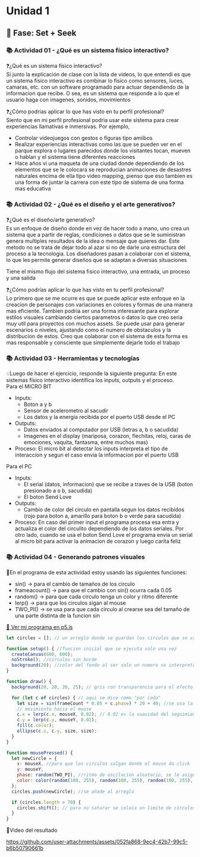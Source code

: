 # Unidad 1

## 🔎 Fase: Set + Seek

### 📚 Actividad 01 - ¿Qué es un sistema físico interactivo?
❓¿Qué es un sistema físico interactivo?   
Si junto la explicación de clase con la lista de videos, lo que entendi es que un sistema fisico interactivo es combinar lo fisico como sensores, luces, camaras, etc. con un software programado para actuar dependiendo de la informacion que recibe. O sea, es un sistema que responde a lo que el usuario haga con imagenes, sonidos, movimientos

❓¿Cómo podrías aplicar lo que has visto en tu perfil profesional?   
Siento que en mi perfil profesional podria usar este sistema para crear experiencias llamativas e inmersivas. Por ejemplo,   
+ Controlar videojuegos con gestos o figuras tipo amiibos
+ Realizar experiencias interactivas como las que se pueden ver en el parque explora o lugares parecidos donde los visitantes tocan, mueven o hablan y el sistema tiene diferentes reacciones
+ Hace años vi una maqueta de una ciudad donde dependiendo de los elementos que se le colocara se reproducian animaciones de desastres naturales encima de ella tipo video mapping, pienso que eso tambien es una forma de juntar la carrera con este tipo de sistema de una forma mas educativa

### 📚 Actividad 02 - ¿Qué es el diseño y el arte generativos?
❓¿Qué es el diseño/arte generativo?   
Es un enfoque de diseño donde en vez de hacer todo a mano, uno crea un sistema que a partir de reglas, condiciones o datos que se le suministran genera multiples resultados de la idea o mensaje que quieres dar. Este metodo no se trata de dejar todo al azar si no de darle una estructura del proceso a la tecnologia. Los diseñadores pasan a colaborar con el sistema, lo que les permite generar diseños que se adaptan a diversas situaciones

Tiene el mismo flujo del sistema fisico interactivo, una entrada, un proceso y una salida

❓¿Cómo podrías aplicar lo que has visto en tu perfil profesional?   
Lo primero que se me ocurre es que se puede aplicar este enfoque en la creacion de personajes con variaciones en colores y formas de una manera mas eficiente. Tambien podria ser una forma interesante para explorar estilos visuales cambiando ciertos parametros o datos lo que creo seria muy util para proyectos con muchos assets. Se puede usar para generar escenarios o niveles, ajustando como el numero de obstaculos y la distribucion de estos. Creo que colaborar con el sistema de esta forma es mas responsable y consciente que simplemente dejarle todo el trabajo

### 📚 Actividad 03 - Herramientas y tecnologías
💡Luego de hacer el ejercicio, responde la siguiente pregunta: En este sistemas físico interactivo identifica los inputs, outputs y el proceso.   
Para el MICRO BIT
+ Inputs:
  + Boton a y b
  + Sensor de acelerometro al sacudir
  + Los datos y la energia recibida por el puerto USB desde el PC 
+ Outputs:
  + Datos enviados al computador por USB (letras a, b o sacudida)
  + Imagenes en el display (mariposa, corazon, flechitas, reloj, caras de emociones, vaquita, fantasma, entre muchos mas)
+ Proceso: El micro bit al detectar los inputs interpreta el tipo de interaccion y segun el caso envia la informacion por el puerto USB
  
Para el PC
+ Inputs:
  + El serial (datos, informacion) que se recibe a traves de la USB (boton presionado a o b, sacudida)
  + El boton Send Love
+ Outputs:
  + Cambio de color del circulo en pantalla segun los datos recibidos (rojo para boton a, amarillo para boton b o verde para sacudida)
+ Proceso: En caso del primer input el programa procesa esa entra y actualiza el color del circulito dependiendo de los datos seriales. Por otro lado, cuando se usa el boton Send Love el programa envia un serial al micro bit para activar la animacion de corazon y luego carita feliz

### 📚 Actividad 04 - Generando patrones visuales
🌟En el programa de esta actividad estoy usando las siguientes funciones:
+ sin() -> para el cambio de tamaños de los circulo
+ frameacount() -> para que el cambio con sin() ocurra cada 0.05
+ random() -> para que cada circulo tenga un color y ritmo diferente
+ lerp() -> para que los circulos sigan al mouse
+ TWO_PI() -> se usa para que cada circulo al crearse sea del tamaño de una parte distinta de la funcion sin

[🌟 Ver mi programa en p5.js](https://editor.p5js.org/VanDiosa/sketches/AqXjMu_mZ)

```javascript
let circles = []; // un arreglo donde se guardan los circulos que se van generando

function setup() { //funcion inicial que se ejecuta solo una vez
  createCanvas(600, 600);
  noStroke(); //circulos sin borde
  background(20); //color del fondo al ser solo un numero se interpreta como gris
}

function draw() {
  background(20, 20, 20, 25); // gris con transparencia para el efecto de rastro (R,G,B,A)

  for (let c of circles) { // aqui se dice como "por cada"
    let size = sin(frameCount * 0.05 + c.phase) * 20 + 40; //se usa la funcion seno para que el tamaño varie en cada fotograma. 0.05 es la velocidad de efecto. C.phase es para dar ritmos diferentes a cada uno. el *20 + 40 es como el rango de tamaño
    // movimiento hacia el mouse
    c.x = lerp(c.x, mouseX, 0.02); // 0.02 es la suavidad del seguimiento
    c.y = lerp(c.y, mouseY, 0.02);
    fill(c.color);
    ellipse(c.x, c.y, size, size);
  }
}

function mousePressed() {
  let newCircle = {
    x: mouseX, //para que los circulos salgan donde el mouse da click
    y: mouseY,
    phase: random(TWO_PI), //ritmo de oscilacion aleatorio, se le asigna a cada circulo una parte distinta de la funcion sin
    color: color(random(100, 255), random(100, 255), random(100, 255), 200) // (R,G,B,A)
  };
  circles.push(newCircle); //se añade al arreglo

  if (circles.length > 70) {
    circles.shift(); // para no saturar se coloca un limite de circulos
  }
}
```
🌟Video del resultado

https://github.com/user-attachments/assets/052fa868-9ec4-42b7-99c5-b6b50790661b



